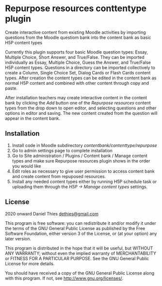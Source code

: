 # Repurpose resources conttentype plugin #

Create interactive content from existing Moodle activities by importing
questions from the Moodle questiom bank into the content bank as basic
H5P content types

Currently this plugin supports four basic Moodle question types:
Essay, Multiple Choice, Short Answer, and True/False.  They can be
imported individually as Essay, Multiple Choice, Guess the Answer,
and True/False H5P content types. Questions in a directory can be
imported collectively to create a Column, Single Choice Set, Dialog
Cards or Flash Cards content types. After creation the content types
can be edited in the content bank as normal H5P content and combined
with other content through copy and paste.

After installation teachers may create interactive content in the content
bank by clicking the _Add_ button one of the _Repurpose resources_
content types from the drop down to open editor, and selecting questions
and other options in editor and saving. The new content created from
the question will appear in the content bank.

## Installation ##

1. Install code in Moodle subdirectory _contentbank/contenttype/repurpose_
2. Go to admin settings page to complete installation
3. Go to Site administration / Plugins / Content bank / Manage content types 
   and make sure Repurpose resources plugin shows in the order you would like
4. Edit roles as necessary to give user permission
to access content bank and create content from repuposed resources.
5. Install any needed content types either by running H5P schedule task
or  uploading them through the _H5P -> Manage content types_ settings.

## License ##

2020 onward Daniel Thies <dethies@gmail.com>

This program is free software: you can redistribute it and/or modify it
under the terms of the GNU General Public License as published by the
Free Software Foundation, either version 3 of the License, or (at your
option) any later version.

This program is distributed in the hope that it will be useful, but
WITHOUT ANY WARRANTY; without even the implied warranty of MERCHANTABILITY
or FITNESS FOR A PARTICULAR PURPOSE.  See the GNU General Public License
for more details.

You should have received a copy of the GNU General Public License along
with this program.  If not, see <http://www.gnu.org/licenses/>.
